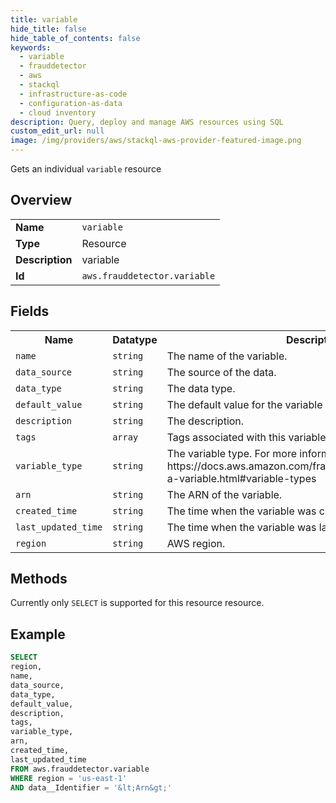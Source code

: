 ```yaml
---
title: variable
hide_title: false
hide_table_of_contents: false
keywords:
  - variable
  - frauddetector
  - aws
  - stackql
  - infrastructure-as-code
  - configuration-as-data
  - cloud inventory
description: Query, deploy and manage AWS resources using SQL
custom_edit_url: null
image: /img/providers/aws/stackql-aws-provider-featured-image.png
---
```

Gets an individual <code>variable</code> resource

## Overview
<table><tbody>
<tr><td><b>Name</b></td><td><code>variable</code></td></tr>
<tr><td><b>Type</b></td><td>Resource</td></tr>
<tr><td><b>Description</b></td><td>variable</td></tr>
<tr><td><b>Id</b></td><td><code>aws.frauddetector.variable</code></td></tr>
</tbody></table>

## Fields
<table><tbody>
<tr><th>Name</th><th>Datatype</th><th>Description</th></tr>
<tr><td><code>name</code></td><td><code>string</code></td><td>The name of the variable.</td></tr>
<tr><td><code>data_source</code></td><td><code>string</code></td><td>The source of the data.</td></tr>
<tr><td><code>data_type</code></td><td><code>string</code></td><td>The data type.</td></tr>
<tr><td><code>default_value</code></td><td><code>string</code></td><td>The default value for the variable when no value is received.</td></tr>
<tr><td><code>description</code></td><td><code>string</code></td><td>The description.</td></tr>
<tr><td><code>tags</code></td><td><code>array</code></td><td>Tags associated with this variable.</td></tr>
<tr><td><code>variable_type</code></td><td><code>string</code></td><td>The variable type. For more information see https:&#x2F;&#x2F;docs.aws.amazon.com&#x2F;frauddetector&#x2F;latest&#x2F;ug&#x2F;create-a-variable.html#variable-types</td></tr>
<tr><td><code>arn</code></td><td><code>string</code></td><td>The ARN of the variable.</td></tr>
<tr><td><code>created_time</code></td><td><code>string</code></td><td>The time when the variable was created.</td></tr>
<tr><td><code>last_updated_time</code></td><td><code>string</code></td><td>The time when the variable was last updated.</td></tr>
<tr><td><code>region</code></td><td><code>string</code></td><td>AWS region.</td></tr>

</tbody></table>

## Methods
Currently only <code>SELECT</code> is supported for this resource resource.

## Example
```sql
SELECT
region,
name,
data_source,
data_type,
default_value,
description,
tags,
variable_type,
arn,
created_time,
last_updated_time
FROM aws.frauddetector.variable
WHERE region = 'us-east-1'
AND data__Identifier = '&lt;Arn&gt;'
```
